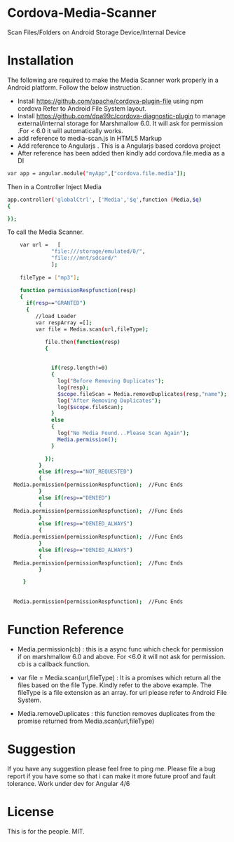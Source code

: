 # Cordova-Media-Scanner
Scan Files/Folders on Android Storage Device/Internal Device


 # Installation
The following are required to make the Media Scanner work properly in a Android platform. Follow the below instruction.

- Install https://github.com/apache/cordova-plugin-file  using npm cordova
Refer to Android File System layout.
- Install https://github.com/dpa99c/cordova-diagnostic-plugin to manage external/internal storage for Marshmallow 6.0. It will ask for permission .For  < 6.0  it will automatically works.
- add reference to media-scan.js in HTML5 Markup
- Add reference to Angularjs . This is a Angularjs based cordova project
- After reference has been added then kindly add cordova.file.media as a DI 

```sh
var app = angular.module("myApp",["cordova.file.media"]);

```
Then in a Controller Inject Media

```sh
app.controller('globalCtrl', ['Media','$q',function (Media,$q) 
{

});
```
To call the Media Scanner.

```sh
    var url =   [
              "file:///storage/emulated/0/",
              "file:///mnt/sdcard/"
              ];
   
    fileType = ["mp3"];              

    function permissionRespfunction(resp)
    {
      if(resp=="GRANTED")
      {
         //load Loader
         var respArray =[];
         var file = Media.scan(url,fileType);

            file.then(function(resp)
            {
              
              
              if(resp.length!=0)
              {
                log("Before Removing Duplicates");
                log(resp);
                $scope.fileScan = Media.removeDuplicates(resp,"name");  //remove duplicaes based on Name
                log("After Removing Duplicates");
                log($scope.fileScan);
              }
              else
              {
                log("No Media Found...Please Scan Again");
                Media.permission();
              }

            });
          }
          else if(resp=="NOT_REQUESTED")
          {
  Media.permission(permissionRespfunction);  //Func Ends
          }
          else if(resp=="DENIED")
          {
  Media.permission(permissionRespfunction);  //Func Ends
          }
          else if(resp=="DENIED_ALWAYS")
          {
  Media.permission(permissionRespfunction);  //Func Ends
          }
          else if(resp=="DENIED_ALWAYS")
          {
  Media.permission(permissionRespfunction);  //Func Ends
          }

     }
    
  
  Media.permission(permissionRespfunction);  //Func Ends


```

# Function Reference
 - Media.permission(cb) : this is a async func which check for permission if on marshmallow 6.0 and above. For <6.0 it will not ask for permission. cb is a callback function.
 
 -  var file = Media.scan(url,fileType) :  It is a promises which return all the files based on the file Type. Kindly refer to the above example. The fileType is a file extension as an array. for url please refer to Android File System.  
 
 -  Media.removeDuplicates  : this function removes duplicates from the promise returned from Media.scan(url,fileType)
 

# Suggestion
If you have any suggestion please feel free to ping me. Please file a bug report if you have some so that i can make it more future proof and fault tolerance.  Work under dev for Angular 4/6

# License
This is for the people. MIT. 


